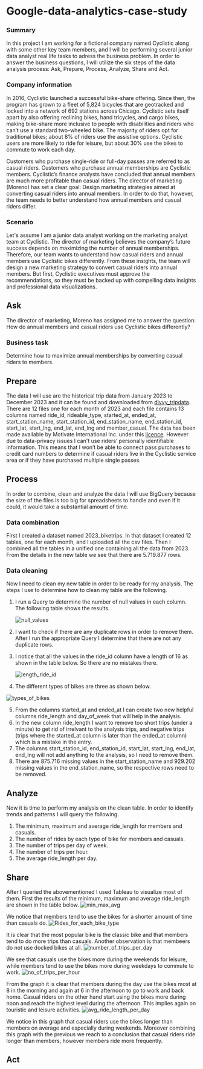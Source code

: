 # Google-data-analytics-case-study
### Summary
In this project I am working for a fictional company named Cyclistic along with some other key team members, and I will be performing several junior data analyst real life tasks to adress the business problem.
In order to answer the business questions, I will utilize the six steps of the data analysis process: Ask, Prepare, Process, Analyze, Share and Act.
### Company information
In 2016, Cyclistic launched a successful bike-share offering. Since then, the program has grown to a fleet of 5,824 bicycles that are geotracked and locked into a network of 692 stations across Chicago. 
Cyclistic sets itself apart by also offering reclining bikes, hand tricycles, and cargo bikes, making bike-share more inclusive to people with disabilities and riders who can’t use a standard two-wheeled bike. The majority of riders opt for traditional bikes; about 8% of riders use the assistive options. Cyclistic users are more likely to ride for leisure, but about 30% use the bikes to commute to work each day.

Customers who purchase single-ride or full-day passes are referred to as casual riders. Customers who purchase annual memberships are Cyclistic members. Cyclistic’s finance analysts have concluded that annual members are much more profitable than casual riders. The director of marketing (Moreno) has set a clear goal: Design marketing strategies aimed at converting casual riders into annual members. In order to do that, however, the team needs to better understand how annual members and casual riders differ.

### Scenario
Let's assume I am a junior data analyst working on the marketing analyst team at Cyclistic. The director of marketing believes the company’s future success depends on maximizing the number of annual memberships. Therefore, our team wants to understand how casual riders and annual members use Cyclistic bikes differently. From these insights, the team will design a new marketing strategy to convert casual riders into annual members. But first, Cyclistic executives must approve the recommendations, so they must be backed up with compelling data insights and professional data visualizations.

## Ask
The director of marketing, Moreno has assigned me to answer the question: How do annual members and casual riders use Cyclistic bikes differently?
### Business task
Determine how to maximize annual memberships by converting casual riders to members. 

## Prepare
The data I will use are the historical trip data from January 2023 to December 2023 and it can be found and downloaded from [divvy_tripdata](https://divvy-tripdata.s3.amazonaws.com/index.html).
There are 12 files one for each month of 2023 and each file contains 13 columns named ride_id, rideable_type, started_at, ended_at, start_station_name, start_station_id, end_station_name, end_station_id, start_lat, start_lng, end_lat, end_lng and member_casual.
The data has been made available by Motivate International Inc. under this [licence](https://divvybikes.com/data-license-agreement). However due to data-privacy issues I can't use riders’ personally identifiable information. This means that I won’t be able to connect pass purchases to credit card numbers to determine if casual riders live in the Cyclistic service area or if they have purchased multiple single passes.

## Process
In order to combine, clean and analyze the data I will use BigQuery because the size of the files is too big for spreadsheets to handle and even if it could, it would take a substantial amount of time.
### Data combination
First I created a dataset named 2023_biketrips. In that dataset I created 12 tables, one for each month, and I uploaded all the csv files. Then I combined all the tables in a unified one containing all the data from 2023. From the details in the new table we see that there are 5.719.877 rows.
### Data cleaning
Now I need to clean my new table in order to be ready for my analysis. The steps I use to determine how to clean my table are the following.
1. I run a Query to determine the number of null values in each column. The following table shows the results.
   
   ![null_values](https://github.com/user-attachments/assets/180c8d26-750c-4cd9-8f19-14fd5b8f2656)
2. I want to check if there are any duplicate rows in order to remove them. After I run the appropriate Query I determine that there are not any duplicate rows.
3. I notice that all the values in the ride_id column have a length of 16 as shown in the table below. So there are no mistakes there.

   ![length_ride_id](https://github.com/user-attachments/assets/92b28384-f90b-40de-adfd-5633edb4d4c1)
4. The different types of bikes are three as shown below.

  ![types_of_bikes](https://github.com/user-attachments/assets/38e77784-7d0b-4832-8163-c8ea90759cc0)
  
5. From the columns started_at and ended_at I can create two new helpful columns ride_length and day_of_week that will help in the analysis.
6. In the new column ride_length I want to remove too short trips (under a minute) to get rid of irrelvant to the analysis trips, and negative trips (trips where the started_at column is later than the ended_at column) which is a mistake in the entry.
7. The columns start_station_id, end_station_id, start_lat, start_lng, end_lat, end_lng will not add anything to the analysis, so I need to remove them.
8. There are 875.716 missing values in the start_station_name and 929.202 missing values in the end_station_name, so the respective rows need to be removed.

## Analyze
Now it is time to perform my analysis on the clean table. In order to identify trends and patterns I will query the following.
1. The minimum, maximum and average ride_length for members and casuals.
2. The number of rides by each type of bike for members and casuals.
3. The number of trips per day of week.
4. The number of trips per hour.
5. The average ride_length per day.

## Share
After I queried the abovementioned I used Tableau to visualize most of them.
First the results of the minimum, maximum and average ride_length are shown in the table below.
 ![min_max_avg](https://github.com/user-attachments/assets/fa57c5d8-6dd2-4a25-a8a4-0e89f30a7379)

We notice that members tend to use the bikes for a shorter amount of time than casuals do.
 ![Rides_for_each_bike_type](https://github.com/user-attachments/assets/bd4f203f-eac8-4609-810d-7645c5a5d40c)

It is clear that the most popular bike is the classic bike and that members tend to do more trips than casuals. Another observation is that membeers do not use docked bikes at all.
![number_of_trips_per_day](https://github.com/user-attachments/assets/5b31e983-b6a6-4968-96ab-e763daad42db)

We see that casuals use the bikes more during the weekends for leisure, while members tend to use the bikes more during weekdays to commute to work.
![no_of_trips_per_hour](https://github.com/user-attachments/assets/62710fe7-8a41-4365-ba84-403f734371b9)

From the graph it is clear that members during the day use the bikes most at 8 in the morning and again at 6 in the afternoon to go to work and back home. Casual riders on the other hand start using the bikes more during noon and reach the highest level during the afternoon. This implies again on touristic and leisure activities.
![avg_ride_length_per_day](https://github.com/user-attachments/assets/1a6f5a05-edfc-40ed-95ce-6eafeb6f532f)

We notice in this graph that casual riders use the bikes longer than members on average and especially during weekends. Moreover combining this graph with the previous we reach to a conclusion that casual riders ride longer than members, however members ride more frequently.

## Act




